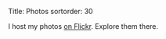 Title: Photos
sortorder: 30

I host my photos [on Flickr](http://flickr.com/pigmonkey). Explore them there.
